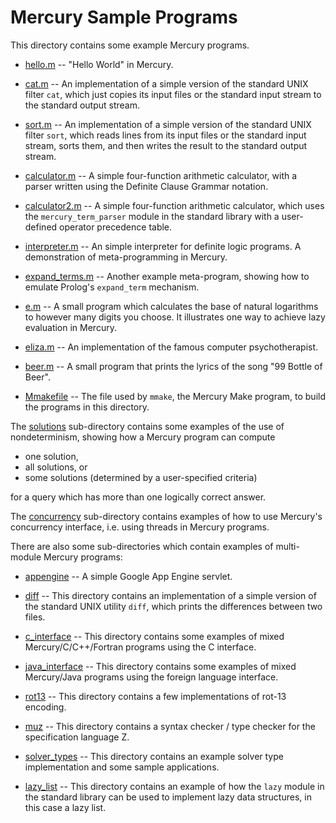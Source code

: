 Mercury Sample Programs
=======================

This directory contains some example Mercury programs.

* [hello.m](hello.m) -- "Hello World" in Mercury.

* [cat.m](cat.m) -- An implementation of a simple version of the standard UNIX
  filter `cat`, which just copies its input files or the standard input stream
  to the standard output stream.

* [sort.m](sort.m) -- An implementation of a simple version of the standard
  UNIX filter `sort`, which reads lines from its input files or the standard
  input stream, sorts them, and then writes the result to the standard output
  stream.

* [calculator.m](calculator.m) -- A simple four-function arithmetic calculator,
  with a parser written using the Definite Clause Grammar notation.

* [calculator2.m](calculator2.m) -- A simple four-function arithmetic
  calculator, which uses the `mercury_term_parser` module in the standard
  library with a user-defined operator precedence table.

* [interpreter.m](interpreter.m) -- An simple interpreter for definite logic
  programs. A demonstration of meta-programming in Mercury.

* [expand_terms.m](expand_terms.m) -- Another example meta-program, showing how
  to emulate Prolog's `expand_term` mechanism.

* [e.m](e.m) -- A small program which calculates the base of natural logarithms
  to however many digits you choose. It illustrates one way to achieve lazy
  evaluation in Mercury.

* [eliza.m](eliza.m) -- An implementation of the famous computer
  psychotherapist.

* [beer.m](beer.m) -- A small program that prints the lyrics of the song
  "99 Bottle of Beer".

* [Mmakefile](Mmakefile) -- The file used by `mmake`, the Mercury Make program,
  to build the programs in this directory.

The [solutions](solutions) sub-directory contains some examples of the use of
nondeterminism, showing how a Mercury program can compute 

- one solution,
- all solutions, or
- some solutions (determined by a user-specified criteria)

for a query which has more than one logically correct answer.

The [concurrency](concurrency) sub-directory contains examples of how to use
Mercury's concurrency interface, i.e. using threads in Mercury programs.

There are also some sub-directories which contain examples of multi-module
Mercury programs:

* [appengine](appengine) -- A simple Google App Engine servlet.

* [diff](diff) -- This directory contains an implementation of a simple version
  of the standard UNIX utility `diff`, which prints the differences between two
  files.

* [c_interface](c_interface) -- This directory contains some examples of mixed
  Mercury/C/C++/Fortran programs using the C interface.

* [java_interface](java_interface) -- This directory contains some examples of
  mixed Mercury/Java programs using the foreign language interface.

* [rot13](rot13) -- This directory contains a few implementations of rot-13
  encoding.

* [muz](muz) -- This directory contains a syntax checker / type checker for the
  specification language Z.

* [solver_types](solver_types) -- This directory contains an example solver
  type implementation and some sample applications.

* [lazy_list](lazy_list) -- This directory contains an example of how the
  `lazy` module in the standard library can be used to implement lazy data
  structures, in this case a lazy list.
